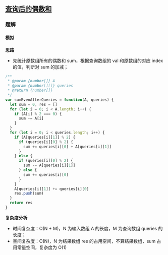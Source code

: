 ## [查询后的偶数和](https://leetcode-cn.com/problems/sum-of-even-numbers-after-queries/)

### 题解
#### 模拟
**思路**
+ 先统计原数组所有的偶数和 sum，根据查询数组的 val 和原数组的对应 index 的值，判断对 sum 的加减；

```js
/**
 * @param {number[]} A
 * @param {number[][]} queries
 * @return {number[]}
 */
var sumEvenAfterQueries = function(A, queries) {
  let sum = 0, res = []
  for (let i = 0; i < A.length; i++) {
    if (A[i] % 2 === 0) {
      sum += A[i]
    } 
  }
  for (let i = 0; i < queries.length; i++) {
    if (A[queries[i][1]] % 2) {
      if (queries[i][0] % 2) {
        sum += queries[i][0] + A[queries[i][1]]
      }
    } else {
      if (queries[i][0] % 2) {
        sum -= A[queries[i][1]]
      } else {
        sum += queries[i][0]
      }
    }
    A[queries[i][1]] += queries[i][0]
    res.push(sum)
  }
  return res
}
```

**复杂度分析**
+ 时间复杂度：O(N + M)，N 为输入数组 A 的长度，M 为查询数组 queries 的长度；
+ 空间复杂度：O(N)，N 为结果数组 res 的占用空间，不算结果数组，sum 占用常量空间，复杂度为 O(1)